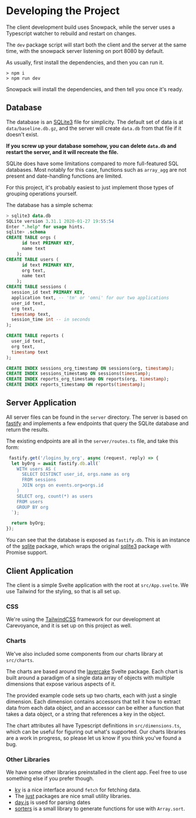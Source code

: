 # Developing the Project

The client development build uses Snowpack, while the server uses a Typescript watcher to rebuild and restart on changes.

The `dev` package script will start both the client and the server at the same time, with the snowpack server listening on port 8080 by default.

As usually, first install the dependencies, and then you can run it.

```shell
> npm i
> npm run dev
```

Snowpack will install the dependencies, and then tell you once it's ready.

## Database

The database is an [SQLite3](https://sqlite.org) file for simplicity. The default set of data is at `data/baseline.db.gz`, and the server will create `data.db` from that file if it doesn't exist. 

**If you screw up your database somehow, you can delete `data.db` and restart the server, and it will recreate the file.**

SQLite does have some limitations compared to more full-featured SQL databases. Most notably for this case, functions such as `array_agg` are not present and date-handling functions are limited.

For this project, it's probably easiest to just implement those types of grouping operations yourself.

The database has a simple schema:

```sql
> sqlite3 data.db
SQLite version 3.31.1 2020-01-27 19:55:54
Enter ".help" for usage hints.
sqlite> .schema
CREATE TABLE orgs (
      id text PRIMARY KEY,
      name text
    );
CREATE TABLE users (
      id text PRIMARY KEY,
      org text,
      name text
    );
CREATE TABLE sessions (
  session_id text PRIMARY KEY,
  application text, -- 'tm' or 'omni' for our two applications
  user_id text,
  org text,
  timestamp text,
  session_time int -- in seconds
);

CREATE TABLE reports (
  user_id text,
  org text,
  timestamp text
);

CREATE INDEX sessions_org_timestamp ON sessions(org, timestamp);
CREATE INDEX sessions_timestamp ON sessions(timestamp);
CREATE INDEX reports_org_timestamp ON reports(org, timestamp);
CREATE INDEX reports_timestamp ON reports(timestamp);
```

## Server Application

All server files can be found in the `server` directory. The server is based on [fastify](https://www.fastify.io/) and implements a few endpoints that query the SQLite database and return the results.

The existing endpoints are all in the `server/routes.ts` file, and take this form:

```js
 fastify.get('/logins_by_org', async (request, reply) => {
  let byOrg = await fastify.db.all(`
    WITH users AS (
      SELECT DISTINCT user_id, orgs.name as org
      FROM sessions
      JOIN orgs on events.org=orgs.id
    )
    SELECT org, count(*) as users
    FROM users
    GROUP BY org
  `);

  return byOrg;
});
```

You can see that the database is exposed as `fastify.db`. This is an instance of the [sqlite](https://www.npmjs.com/package/sqlite) package, which wraps the original [sqlite3](https://www.npmjs.com/package/sqlite3) package with Promise support.

## Client Application

The client is a simple Svelte application with the root at `src/App.svelte`. We use Tailwind for the styling, so that is all set up.

### CSS

We're using the [TailwindCSS](https://tailwindcss.com/) framework for our development at Carevoyance, and it is set up on this project as well.

### Charts

We've also included some components from our charts library at `src/charts`.

The charts are based around the [layercake](https://layercake.graphics) Svelte package. Each chart is built around a paradigm of a single data array of objects with multiple dimensions that expose various aspects of it.

The provided example code sets up two charts, each with just a single dimension. Each dimension contains accessors that tell it how to extract data from each data object, and an accessor can be either a function that takes a data object, or a string that references a key in the object.

The chart attributes all have Typescript definitions in `src/dimensions.ts`, which can be useful for figuring out what's supported. Our charts libraries are a work in progress, so please let us know if you think you've found a bug.

### Other Libraries

We have some other libraries preinstalled in the client app. Feel free to use something else if you prefer though.

* [ky](https://www.npmjs.com/package/ky) is a nice interface around `fetch` for fetching data.
* The [just](https://github.com/angus-c/just) packages are nice small utility libraries.
* [day.js](https://day.js.org) is used for parsing dates
* [sorters](https://www.npmjs.com/package/sorters) is a small library to generate functions for use with `Array.sort`.
